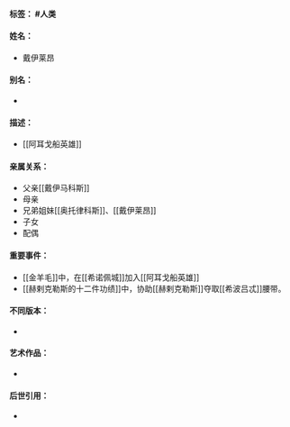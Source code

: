 #### 标签： #人类
#### 姓名：
- 戴伊莱昂
#### 别名：
- 
#### 描述：
- [[阿耳戈船英雄]]
#### 亲属关系：
- 父亲[[戴伊马科斯]]
- 母亲
- 兄弟姐妹[[奥托律科斯]]、[[戴伊莱昂]]
- 子女
- 配偶
#### 重要事件：
- [[金羊毛]]中，在[[希诺佩城]]加入[[阿耳戈船英雄]]
- [[赫剌克勒斯的十二件功绩]]中，协助[[赫剌克勒斯]]夺取[[希波吕忒]]腰带。
#### 不同版本：
- 
#### 艺术作品：
- 
#### 后世引用：
- 